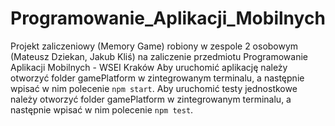 # Programowanie_Aplikacji_Mobilnych
Projekt zaliczeniowy (Memory Game) robiony w zespole 2 osobowym (Mateusz Dziekan, Jakub Kliś) na zaliczenie przedmiotu Programowanie Aplikacji Mobilnych - WSEI Kraków
Aby uruchomić aplikację należy otworzyć folder gamePlatform w zintegrowanym terminalu, a następnie wpisać w nim polecenie `npm start`. 
Aby uruchomić testy jednostkowe należy otworzyć folder gamePlatform w zintegrowanym terminalu, a następnie wpisać w nim polecenie `npm test`.
